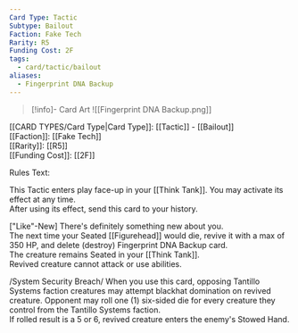 ```yaml
---
Card Type: Tactic
Subtype: Bailout
Faction: Fake Tech
Rarity: R5
Funding Cost: 2F
tags:
  - card/tactic/bailout
aliases:
  - Fingerprint DNA Backup
---
```

> [!info]- Card Art
> ![[Fingerprint DNA Backup.png]]

[[CARD TYPES/Card Type|Card Type]]: [[Tactic]] - [[Bailout]]  
[[Faction]]: [[Fake Tech]]  
[[Rarity]]: [[R5]]  
[[Funding Cost]]: [[2F]]  

Rules Text:  

This Tactic enters play face-up in your [[Think Tank]]. You may activate its effect at any time.  
After using its effect, send this card to your history.  

["Like"-New] There's definitely something new about you.  
The next time your Seated [[Figurehead]] would die, revive it with a max of 350 HP, and delete (destroy) Fingerprint DNA Backup card.   
The creature remains Seated in your [[Think Tank]].  
Revived creature cannot attack or use abilities.  

/System Security Breach/ When you use this card, opposing Tantillo Systems faction creatures may attempt blackhat domination on revived creature. 
Opponent may roll one (1) six-sided die for every creature they control from the Tantillo Systems faction.  
If rolled result is a 5 or 6, revived creature enters the enemy's Stowed Hand.  
